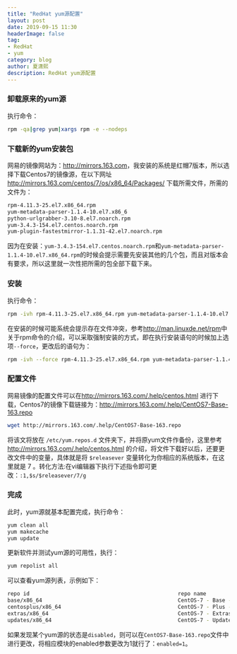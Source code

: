 ```yaml
---
title: "RedHat yum源配置"
layout: post
date: 2019-09-15 11:30
headerImage: false
tag:
- RedHat
- yum
category: blog
author: 夏潇熙
description: RedHat yum源配置
---
```


### 卸载原来的yum源

执行命令：
```bash
rpm -qa|grep yum|xargs rpm -e --nodeps
```

### 下载新的yum安装包

网易的镜像网站为：<http://mirrors.163.com>，我安装的系统是红帽7版本，所以选择下载Centos7的镜像源，在以下网址<http://mirrors.163.com/centos/7/os/x86_64/Packages/> 下载所需文件，所需的文件为：

```bash
rpm-4.11.3-25.el7.x86_64.rpm         
yum-metadata-parser-1.1.4-10.el7.x86_6
python-urlgrabber-3.10-8.el7.noarch.rpm 
yum-3.4.3-154.el7.centos.noarch.rpm  
yum-plugin-fastestmirror-1.1.31-42.el7.noarch.rpm
```

因为在安装：`yum-3.4.3-154.el7.centos.noarch.rpm`和`yum-metadata-parser-1.1.4-10.el7.x86_64.rpm`的时候会提示需要先安装其他的几个包，而且对版本会有要求，所以这里就一次性把所需的包全部下载下来。

### 安装

执行命令：

```bash
rpm -ivh rpm-4.11.3-25.el7.x86_64.rpm yum-metadata-parser-1.1.4-10.el7.x86_6 python-urlgrabber-3.10-8.el7.noarch.rpm yum-3.4.3-154.el7.centos.noarch.rpm yum-plugin-fastestmirror-1.1.31-42.el7.noarch.rpm
```

在安装的时候可能系统会提示存在文件冲突，参考<http://man.linuxde.net/rpm>中关于rpm命令的介绍，可以采取强制安装的方式，即在执行安装语句的时候加上选项`--force`，更改后的语句为：

```bash
rpm -ivh --force rpm-4.11.3-25.el7.x86_64.rpm yum-metadata-parser-1.1.4-10.el7.x86_6 python-urlgrabber-3.10-8.el7.noarch.rpm yum-3.4.3-154.el7.centos.noarch.rpm yum-plugin-fastestmirror-1.1.31-42.el7.noarch.rpm
```

### 配置文件

网易镜像的配置文件可以在<http://mirrors.163.com/.help/centos.html> 进行下载，Centos7的镜像下载链接为：<http://mirrors.163.com/.help/CentOS7-Base-163.repo>

```bash
wget http://mirrors.163.com/.help/CentOS7-Base-163.repo
```

将该文将放在 `/etc/yum.repos.d` 文件夹下，并将原yum文件作备份，这里参考<http://mirrors.163.com/.help/centos.html> 的介绍，将文件下载好以后，还要更改文件中的变量，具体就是将 `$releasever` 变量转化为你相应的系统版本，在这里就是 7 。转化方法:在vi编辑器下执行下述指令即可更改：`:1,$s/$releasever/7/g`

### 完成

此时，yum源就基本配置完成，执行命令：
```bash
yum clean all
yum makecache
yum update
```

更新软件并测试yum源的可用性，执行：
```bash
yum repolist all
```

可以查看yum源列表，示例如下：

```bash
repo id                                               repo name                                                        status
base/x86_64                                           CentOS-7 - Base - 163.com                                        enabled: 9,591
centosplus/x86_64                                     CentOS-7 - Plus - 163.com                                        disabled
extras/x86_64                                         CentOS-7 - Extras - 163.com                                      enabled:   446
updates/x86_64                                        CentOS-7 - Updates - 163.com                                     enabled: 2,416
```
如果发现某个yum源的状态是`disabled`，则可以在`CentOS7-Base-163.repo`文件中进行更改，将相应模块的enabled参数更改为1就行了：`enabled=1`。
